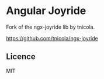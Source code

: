 # Angular Joyride
Fork of the ngx-joyride lib by tnicola.

https://github.com/tnicola/ngx-joyride

## Licence
MIT
